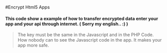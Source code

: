 #Encrypt Html5 Apps
#### This code show a example of how to transfer encrypted data enter your app and your api through internet. ( Sorry my english.. :) )
> The key must be the same in the Javascript and in the PHP Code. How nobody can to see the Javascript code in the app. It makes your app more safe.